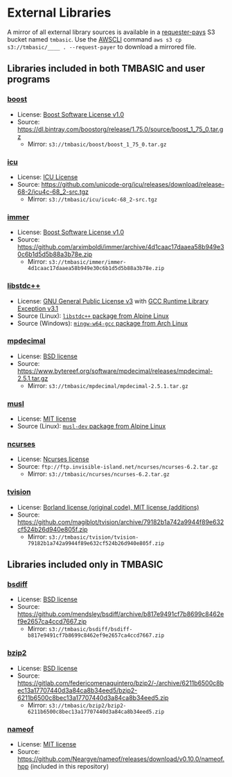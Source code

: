 # External Libraries

A mirror of all external library sources is available in a [requester-pays](https://docs.aws.amazon.com/AmazonS3/latest/userguide/RequesterPaysBuckets.html) S3 bucket named `tmbasic`. Use the [AWSCLI](https://aws.amazon.com/cli/) command `aws s3 cp s3://tmbasic/____ . --request-payer` to download a mirrored file.

## Libraries included in both TMBASIC and user programs

### [boost](https://www.boost.org/)
- License: [Boost Software License v1.0](https://github.com/electroly/tmbasic/blob/master/ext/boost/LICENSE_1_0.txt)
- Source: https://dl.bintray.com/boostorg/release/1.75.0/source/boost_1_75_0.tar.gz
    - Mirror: `s3://tmbasic/boost/boost_1_75_0.tar.gz`

### [icu](http://site.icu-project.org/)
- License: [ICU License](https://github.com/electroly/tmbasic/blob/master/ext/icu/LICENSE)
- Source: https://github.com/unicode-org/icu/releases/download/release-68-2/icu4c-68_2-src.tgz
    - Mirror: `s3://tmbasic/icu/icu4c-68_2-src.tgz`

### [immer](https://github.com/arximboldi/immer)
- License: [Boost Software License v1.0](https://github.com/electroly/tmbasic/blob/master/ext/immer/LICENSE)
- Source: https://github.com/arximboldi/immer/archive/4d1caac17daaea58b949e30c6b1d5d5b88a3b78e.zip
    - Mirror: `s3://tmbasic/immer/immer-4d1caac17daaea58b949e30c6b1d5d5b88a3b78e.zip`

### [libstdc++](https://gcc.gnu.org/onlinedocs/libstdc++/)
- License: [GNU General Public License v3](https://github.com/electroly/tmbasic/blob/master/ext/gcc/GPL-3) with [GCC Runtime Library Exception v3.1](https://github.com/electroly/tmbasic/blob/master/ext/gcc/copyright)
- Source (Linux): [`libstdc++` package from Alpine Linux](https://pkgs.alpinelinux.org/packages?name=libstdc%2B%2B&branch=edge)
- Source (Windows): [`mingw-w64-gcc` package from Arch Linux](https://archlinux.org/packages/community/x86_64/mingw-w64-gcc/)

### [mpdecimal](https://www.bytereef.org/mpdecimal/)
- License: [BSD license](https://github.com/electroly/tmbasic/blob/master/ext/mpdecimal/LICENSE.txt)
- Source: https://www.bytereef.org/software/mpdecimal/releases/mpdecimal-2.5.1.tar.gz
    - Mirror: `s3://tmbasic/mpdecimal/mpdecimal-2.5.1.tar.gz`

### [musl](https://musl.libc.org/)
- License: [MIT license](https://github.com/electroly/tmbasic/blob/master/ext/musl/COPYRIGHT)
- Source (Linux): [`musl-dev` package from Alpine Linux](https://pkgs.alpinelinux.org/packages?name=musl-dev)

### [ncurses](https://invisible-island.net/ncurses/)
- License: [Ncurses license](https://github.com/electroly/tmbasic/blob/master/ext/ncurses/COPYING)
- Source: `ftp://ftp.invisible-island.net/ncurses/ncurses-6.2.tar.gz`
    - Mirror: `s3://tmbasic/ncurses/ncurses-6.2.tar.gz`

### [tvision](https://github.com/magiblot/tvision)
- License: [Borland license (original code), MIT license (additions)](https://github.com/electroly/tmbasic/blob/master/ext/tvision/COPYRIGHT)
- Source: https://github.com/magiblot/tvision/archive/79182b1a742a9944f89e632cf524b26d940e805f.zip
    - Mirror: `s3://tmbasic/tvision/tvision-79182b1a742a9944f89e632cf524b26d940e805f.zip`

## Libraries included only in TMBASIC

### [bsdiff](https://github.com/mendsley/bsdiff)
- License: [BSD license](https://github.com/electroly/tmbasic/blob/master/ext/bsdiff/LICENSE)
- Source: https://github.com/mendsley/bsdiff/archive/b817e9491cf7b8699c8462ef9e2657ca4ccd7667.zip
    - Mirror: `s3://tmbasic/bsdiff/bsdiff-b817e9491cf7b8699c8462ef9e2657ca4ccd7667.zip`

### [bzip2](https://gitlab.com/federicomenaquintero/bzip2)
- License: [BSD license](https://github.com/electroly/tmbasic/blob/master/ext/bzip2/COPYING)
- Source: https://gitlab.com/federicomenaquintero/bzip2/-/archive/6211b6500c8bec13a17707440d3a84ca8b34eed5/bzip2-6211b6500c8bec13a17707440d3a84ca8b34eed5.zip
    - Mirror: `s3://tmbasic/bzip2/bzip2-6211b6500c8bec13a17707440d3a84ca8b34eed5.zip`

### [nameof](https://github.com/Neargye/nameof)
- License: [MIT license](https://github.com/electroly/tmbasic/blob/master/ext/nameof/LICENSE.txt)
- Source: https://github.com/Neargye/nameof/releases/download/v0.10.0/nameof.hpp (included in this repository)
